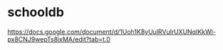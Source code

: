 # schooldb
https://docs.google.com/document/d/1Uoh1K8yUulRVulrUXUNqIKkWl-px8CNJ9wepTs8ixMA/edit?tab=t.0
